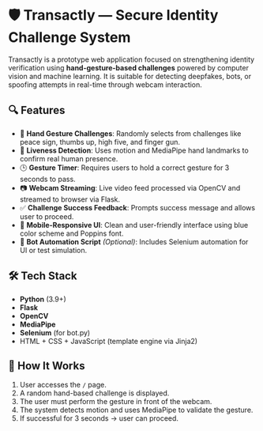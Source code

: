 # 🛡️ Transactly — Secure Identity Challenge System

Transactly is a prototype web application focused on strengthening identity verification using **hand-gesture-based challenges** powered by computer vision and machine learning. It is suitable for detecting deepfakes, bots, or spoofing attempts in real-time through webcam interaction.

## 🔍 Features

- 👋 **Hand Gesture Challenges**: Randomly selects from challenges like peace sign, thumbs up, high five, and finger gun.
- 🧠 **Liveness Detection**: Uses motion and MediaPipe hand landmarks to confirm real human presence.
- 🕒 **Gesture Timer**: Requires users to hold a correct gesture for 3 seconds to pass.
- 📷 **Webcam Streaming**: Live video feed processed via OpenCV and streamed to browser via Flask.
- ✅ **Challenge Success Feedback**: Prompts success message and allows user to proceed.
- 📱 **Mobile-Responsive UI**: Clean and user-friendly interface using blue color scheme and Poppins font.
- 🤖 **Bot Automation Script** *(Optional)*: Includes Selenium automation for UI or test simulation.

## 🛠️ Tech Stack

- **Python** (3.9+)
- **Flask**
- **OpenCV**
- **MediaPipe**
- **Selenium** (for bot.py)
- HTML + CSS + JavaScript (template engine via Jinja2)

## 📸 How It Works

1. User accesses the `/` page.
2. A random hand-based challenge is displayed.
3. The user must perform the gesture in front of the webcam.
4. The system detects motion and uses MediaPipe to validate the gesture.
5. If successful for 3 seconds → user can proceed.
